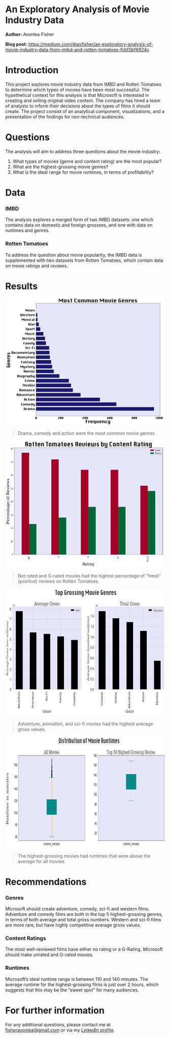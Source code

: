 # An Exploratory Analysis of Movie Industry Data

<b>Author:</b> Avonlea Fisher

<b>Blog post:</b> https://medium.com/@avfisher/an-exploratory-analysis-of-movie-industry-data-from-imbd-and-rotten-tomatoes-fcbf0bf6924c

# Introduction

This project explores movie industry data from IMBD and Rotten Tomatoes to determine which types of movies have been most successful. The hypothetical context for 
this analysis is that Microsoft is interested in creating and selling original video content. The company has hired a team of analysts to inform their decisions 
about the types of films it should create. The project consist of an analytical component, visualizations, and a presentation of the findings for non-technical 
audiences.

# Questions

The analysis will aim to address three questions about the movie industry:
1. What types of movies (genre and content rating) are the most popular?
2. What are the highest-grossing movie genres?
3. What is the ideal range for movie runtimes, in terms of profitability? 

# Data

### IMBD
The analysis explores a merged form of two IMBD datasets: one which contains data on domestic and foreign grossses, and one with data on runtimes and genres. 

### Rotten Tomatoes
To address the question about movie popularity, the IMBD data is supplemented with two datasets from Rotten Tomatoes, which contain data on movie ratings and 
reviews.

# Results
<img src="https://github.com/AvonleaFisher/An-Exploratory-Analysis-of-Movie-Industry-Data/blob/master/Images/common_genres.png" width="500" height="400">

> Drama, comedy and action were the most common movie genres.

<img src="https://github.com/AvonleaFisher/An-Exploratory-Analysis-of-Movie-Industry-Data/blob/master/Images/RT.png" width="500" height="400">

> Not rated and G-rated movies had the highest percentage of "fresh" (positive) reviews on Rotten Tomatoes.

<img src="https://github.com/AvonleaFisher/An-Exploratory-Analysis-of-Movie-Industry-Data/blob/master/Images/Top_Grossing_Genres.png" width="650" height="400">

> Adventure, animation, and sci-fi movies had the highest average gross values.

<img src="https://github.com/AvonleaFisher/An-Exploratory-Analysis-of-Movie-Industry-Data/blob/master/Images/Runtimes.png" width="700" height="350">

> The highest-grossing movies had runtimes that were above the average for all movies.

# Recommendations

### Genres
Microsoft should create adventure, comedy, sci-fi and western films. Adventure and comedy films are both in the top 5 highest-grossing genres, in terms of both average and total gross numbers. Western and sci-fi films are more rare, but have highly competitive average gross values.

### Content Ratings
The most well-reviewed films have either no rating or a G-Rating. Microsoft should make unrated and G-rated movies.

### Runtimes
Microsoft’s ideal runtime range is between 110 and 140 minutes. The average runtime for the highest-grossing films is just over 2 hours, which suggests that this may be the “sweet spot” for many audiences.

# For further information
For any additional questions, please contact me at [fisheravonlea@gmail.com](mailto:fisheravonlea@gmail.com) or via my 
[LinkedIn profile](https://www.linkedin.com/in/avonlea-fisher/).

